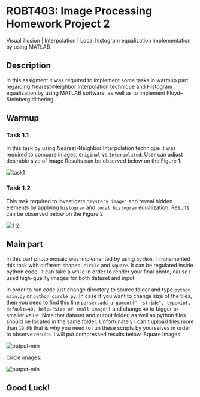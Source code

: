 # ROBT403: Image Processing Homework Project 2
Visual illusion | Interpolation | Local histogram equalization implementation by using MATLAB

## Description
In this assigment it was required to implement some tasks in warmup part regarding Nearest-Neighbor Interpolation technique and Histogram
equalization by using MATLAB software, as well as to implement Floyd–Steinberg dithering. 

## Warmup
### Task 1.1
In this task by using Nearest-Neighbor Interpolation technique it was required to compare images, `Original` vs `Interpolated`. User can adjust desirable size of image Results can be observed below on the Figure 1:  

![task1](https://user-images.githubusercontent.com/67557966/109764630-033b1980-7c1e-11eb-8c0d-243bbb406042.jpg)

### Task 1.2
This task required to investigate `"mystery image"` and reveal hidden elements by applying `histogram` and `local histogram` equalization. Results can be observed below on the Figure 2:

![1 2](https://user-images.githubusercontent.com/67557966/109764906-51501d00-7c1e-11eb-8996-97cba6446abc.jpg)


## Main part 
In this part photo mosaic was implemented by using `python`. I implemented this task with different shapes: `circle` and `square`. It can be regulated inside python code. It can take a while in order to render your final photo, cause I used high-quality images for both dataset and input. 

In order to run code just change directory to source folder and type `python main.py` or `python circle.py`. In case if you want to change size of the tiles, then you need to find this line `parser.add_argument("--stride", type=int, default=40, help="Size of small image")` and change `40` to bigger or smaller value. Note that dataset and output folder, as well as python files should be located in the same folder. Unfortunately I can't upload files more than `10 Mb` that is why you need to run these scripts by yourselves in order to observe results. I will put compressed results below. Square images:


![output-min](https://user-images.githubusercontent.com/67557966/107982283-f13a6380-6fed-11eb-82c7-84cbc7dd932d.jpg)

Circle images:

![output-min](https://user-images.githubusercontent.com/67557966/108085250-539f6c80-709f-11eb-9248-7a531060aa35.jpg)

## Good Luck!

